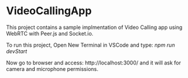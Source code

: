 # VideoCallingApp
This project contains a sample implmentation of Video Calling app using WebRTC with Peer.js and Socket.io.

To run this project, Open New Terminal in VSCode and type: *npm run devStart*

Now go to browser and access: http://localhost:3000/ and it will ask for camera and microphone permissions. 
